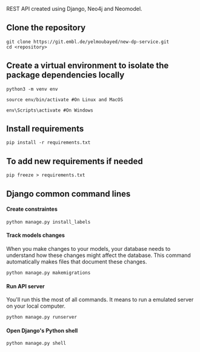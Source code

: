 REST API created using Django, Neo4j and Neomodel.

## Clone the repository
~~~
git clone https://git.embl.de/yelmoubayed/new-dp-service.git    
cd <repository>
~~~

## Create a virtual environment to isolate the package dependencies locally
~~~
python3 -m venv env 
~~~
~~~
source env/bin/activate #On Linux and MacOS  
~~~
~~~
env\Scripts\activate #On Windows    
~~~

## Install requirements
~~~
pip install -r requirements.txt
~~~

## To add new requirements if needed 
~~~
pip freeze > requirements.txt
~~~

## Django common command lines

#### Create constraintes
~~~
python manage.py install_labels 
~~~

#### Track models changes
When you make changes to your models, your database needs to understand how these changes might affect the database. This command automatically makes files that document these changes.
~~~
python manage.py makemigrations
~~~

#### Run API server
You'll run this the most of all commands. It means to run a emulated server on your local computer.
~~~
python manage.py runserver
~~~

#### Open Django's Python shell
~~~
python manage.py shell
~~~
